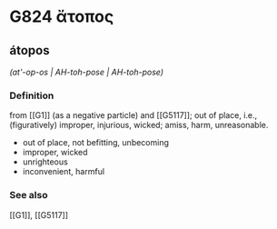 # G824 ἄτοπος

## átopos

_(at'-op-os | AH-toh-pose | AH-toh-pose)_

### Definition

from [[G1]] (as a negative particle) and [[G5117]]; out of place, i.e., (figuratively) improper, injurious, wicked; amiss, harm, unreasonable.

- out of place, not befitting, unbecoming
- improper, wicked
- unrighteous
- inconvenient, harmful

### See also

[[G1]], [[G5117]]

